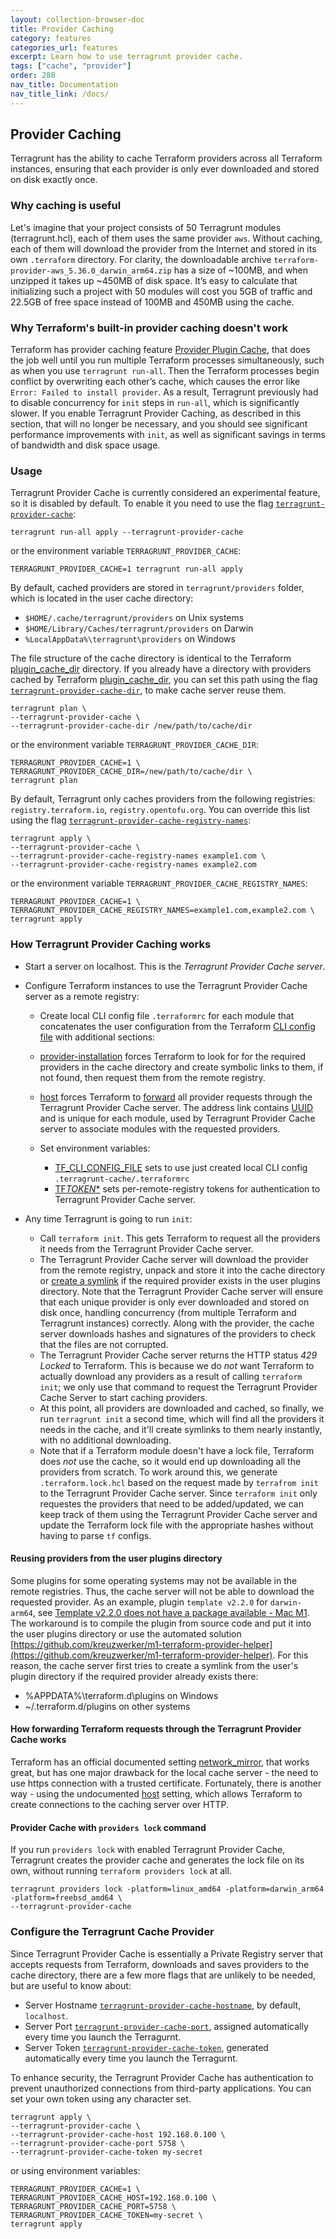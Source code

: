 ```yaml
---
layout: collection-browser-doc
title: Provider Caching
category: features
categories_url: features
excerpt: Learn how to use terragrunt provider cache.
tags: ["cache", "provider"]
order: 280
nav_title: Documentation
nav_title_link: /docs/
---
```


## Provider Caching

Terragrunt has the ability to cache Terraform providers across all Terraform instances, ensuring that each provider is only ever downloaded and stored on disk exactly once.

### Why caching is useful

Let's imagine that your project consists of 50 Terragrunt modules (terragrunt.hcl), each of them uses the same provider `aws`. Without caching, each of them will download the provider from the Internet and stored in its own `.terraform` directory. For clarity, the downloadable archive `terraform-provider-aws_5.36.0_darwin_arm64.zip` has a size of ~100MB, and when unzipped it takes up ~450MB of disk space. It’s easy to calculate that initializing such a project with 50 modules will cost you 5GB of traffic and 22.5GB of free space instead of 100MB and 450MB using the cache.

### Why Terraform's built-in provider caching doesn't work

Terraform has provider caching feature [Provider Plugin Cache](https://developer.hashicorp.com/terraform/cli/config/config-file#provider-plugin-cache), that does the job well until you run multiple Terraform processes simultaneously, such as when you use `terragrunt run-all`. Then the Terraform processes begin conflict by overwriting each other’s cache, which causes the error like `Error: Failed to install provider`. As a result, Terragrunt previously had to disable concurrency for `init` steps in `run-all`, which is significantly slower. If you enable Terragrunt Provider Caching, as described in this section, that will no longer be necessary, and you should see significant performance improvements with `init`, as well as significant savings in terms of bandwidth and disk space usage.

### Usage

Terragrunt Provider Cache is currently considered an experimental feature, so it is disabled by default. To enable it you need to use the flag [`terragrunt-provider-cache`](https://terragrunt.gruntwork.io/docs/reference/cli-options/#terragrunt-provider-cache):

```shell
terragrunt run-all apply --terragrunt-provider-cache
```

or the environment variable `TERRAGRUNT_PROVIDER_CACHE`:

```shell
TERRAGRUNT_PROVIDER_CACHE=1 terragrunt run-all apply
```

By default, cached providers are stored in `terragrunt/providers` folder, which is located in the user cache directory:

- `$HOME/.cache/terragrunt/providers` on Unix systems
- `$HOME/Library/Caches/terragrunt/providers` on Darwin
- `%LocalAppData%\terragrunt\providers` on Windows

The file structure of the cache directory is identical to the Terraform [plugin_cache_dir](https://developer.hashicorp.com/terraform/cli/config/config-file#provider-plugin-cache) directory. If you already have a directory with providers cached by Terraform [plugin_cache_dir](https://developer.hashicorp.com/terraform/cli/config/config-file#provider-plugin-cache), you can set this path using the flag [`terragrunt-provider-cache-dir`](https://terragrunt.gruntwork.io/docs/link/cli-options/#terragrunt-provider-cache-dir), to make cache server reuse them.

```shell
terragrunt plan \
--terragrunt-provider-cache \
--terragrunt-provider-cache-dir /new/path/to/cache/dir
```

or the environment variable `TERRAGRUNT_PROVIDER_CACHE_DIR`:

```shell
TERRAGRUNT_PROVIDER_CACHE=1 \
TERRAGRUNT_PROVIDER_CACHE_DIR=/new/path/to/cache/dir \
terragrunt plan
```

By default, Terragrunt only caches providers from the following registries: `registry.terraform.io`, `registry.opentofu.org`. You can override this list using the flag [`terragrunt-provider-cache-registry-names`](https://terragrunt.gruntwork.io/docs/reference/cli-options/#terragrunt-provider-cache-registry-names):

```shell
terragrunt apply \
--terragrunt-provider-cache \
--terragrunt-provider-cache-registry-names example1.com \
--terragrunt-provider-cache-registry-names example2.com
```

or the environment variable `TERRAGRUNT_PROVIDER_CACHE_REGISTRY_NAMES`:

```shell
TERRAGRUNT_PROVIDER_CACHE=1 \
TERRAGRUNT_PROVIDER_CACHE_REGISTRY_NAMES=example1.com,example2.com \
terragrunt apply
```

### How Terragrunt Provider Caching works

- Start a server on localhost. This is the _Terragrunt Provider Cache server_.
- Configure Terraform instances to use the Terragrunt Provider Cache server as a remote registry:

  - Create local CLI config file `.terraformrc` for each module that concatenates the user configuration from the Terraform [CLI config file](https://developer.hashicorp.com/terraform/cli/config/config-file) with additional sections:

  - [provider-installation](https://developer.hashicorp.com/terraform/cli/config/config-file#provider-installation) forces Terraform to look for for the required providers in the cache directory and create symbolic links to them, if not found, then request them from the remote registry.
  - [host](https://github.com/hashicorp/terraform/issues/28309) forces Terraform to [forward](#how-forwarding-terraform-requests-through-the-terragrunt-provider-cache-works) all provider requests through the Terragrunt Provider Cache server. The address link contains [UUID](https://en.wikipedia.org/wiki/Universally_unique_identifier) and is unique for each module, used by Terragrunt Provider Cache server to associate modules with the requested providers.
  - Set environment variables:
    - [TF_CLI_CONFIG_FILE](https://developer.hashicorp.com/terraform/cli/config/environment-variables#tf_plugin_cache_dir) sets to use just created local CLI config `.terragrunt-cache/.terraformrc`
    - [TF*TOKEN*\*](https://developer.hashicorp.com/terraform/cli/config/config-file#environment-variable-credentials) sets per-remote-registry tokens for authentication to Terragrunt Provider Cache server.

- Any time Terragrunt is going to run `init`:
  - Call `terraform init`. This gets Terraform to request all the providers it needs from the Terragrunt Provider Cache server.
  - The Terragrunt Provider Cache server will download the provider from the remote registry, unpack and store it into the cache directory or [create a symlink](#reusing-providers-from-the-user-plugins-directory) if the required provider exists in the user plugins directory. Note that the Terragrunt Provider Cache server will ensure that each unique provider is only ever downloaded and stored on disk once, handling concurrency (from multiple Terraform and Terragrunt instances) correctly. Along with the provider, the cache server downloads hashes and signatures of the providers to check that the files are not corrupted.
  - The Terragrunt Provider Cache server returns the HTTP status _429 Locked_ to Terraform. This is because we do _not_ want Terraform to actually download any providers as a result of calling `terraform init`; we only use that command to request the Terragrunt Provider Cache Server to start caching providers.
  - At this point, all providers are downloaded and cached, so finally, we run `terragrunt init` a second time, which will find all the providers it needs in the cache, and it'll create symlinks to them nearly instantly, with no additional downloading.
  - Note that if a Terraform module doesn't have a lock file, Terraform does _not_ use the cache, so it would end up downloading all the providers from scratch. To work around this, we generate `.terraform.lock.hcl` based on the request made by `terrafrom init` to the Terragrunt Provider Cache server. Since `terraform init` only requestes the providers that need to be added/updated, we can keep track of them using the Terragrunt Provider Cache server and update the Terraform lock file with the appropriate hashes without having to parse `tf` configs.

#### Reusing providers from the user plugins directory

Some plugins for some operating systems may not be available in the remote registries. Thus, the cache server will not be able to download the requested provider. As an example, plugin `template v2.2.0` for `darwin-arm64`, see [Template v2.2.0 does not have a package available - Mac M1](https://discuss.hashicorp.com/t/template-v2-2-0-does-not-have-a-package-available-mac-m1/35099). The workaround is to compile the plugin from source code and put it into the user plugins directory or use the automated solution [https://github.com/kreuzwerker/m1-terraform-provider-helper](https://github.com/kreuzwerker/m1-terraform-provider-helper). For this reason, the cache server first tries to create a symlink from the user's plugin directory if the required provider already exists there:

- %APPDATA%\terraform.d\plugins on Windows
- ~/.terraform.d/plugins on other systems

#### How forwarding Terraform requests through the Terragrunt Provider Cache works

Terraform has an official documented setting [network_mirror](https://developer.hashicorp.com/terraform/cli/config/config-file#network_mirror), that works great, but has one major drawback for the local cache server - the need to use https connection with a trusted certificate. Fortunately, there is another way - using the undocumented [host](https://github.com/hashicorp/terraform/issues/28309) setting, which allows Terraform to create connections to the caching server over HTTP.

#### Provider Cache with `providers lock` command

If you run `providers lock` with enabled Terragrunt Provider Cache, Terragrunt creates the provider cache and generates the lock file on its own, without running `terraform providers lock` at all.

```shell
terragrunt providers lock -platform=linux_amd64 -platform=darwin_arm64 -platform=freebsd_amd64 \
--terragrunt-provider-cache
```

### Configure the Terragrunt Cache Provider

Since Terragrunt Provider Cache is essentially a Private Registry server that accepts requests from Terraform, downloads and saves providers to the cache directory, there are a few more flags that are unlikely to be needed, but are useful to know about:

- Server Hostname [`terragrunt-provider-cache-hostname`](https://terragrunt.gruntwork.io/docs/reference/cli-options/#terragrunt-provider-cache-hostname), by default, `localhost`.
- Server Port [`terragrunt-provider-cache-port`](https://terragrunt.gruntwork.io/docs/reference/cli-options/#terragrunt-provider-cache-port), assigned automatically every time you launch the Terragurnt.
- Server Token [`terragrunt-provider-cache-token`](https://terragrunt.gruntwork.io/docs/reference/cli-options/#terragrunt-provider-cache-token), generated automatically every time you launch the Terragurnt.

To enhance security, the Terragrunt Provider Cache has authentication to prevent unauthorized connections from third-party applications. You can set your own token using any character set.

```shell
terragrunt apply \
--terragrunt-provider-cache \
--terragrunt-provider-cache-host 192.168.0.100 \
--terragrunt-provider-cache-port 5758 \
--terragrunt-provider-cache-token my-secret
```

or using environment variables:

```shell
TERRAGRUNT_PROVIDER_CACHE=1 \
TERRAGRUNT_PROVIDER_CACHE_HOST=192.168.0.100 \
TERRAGRUNT_PROVIDER_CACHE_PORT=5758 \
TERRAGRUNT_PROVIDER_CACHE_TOKEN=my-secret \
terragrunt apply
```
